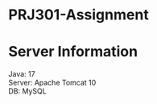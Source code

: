 # PRJ301-Assignment
<!DOCTYPE html>
<html lang="en">
<head>
  <meta charset="UTF-8">
  <meta name="viewport" content="width=device-width, initial-scale=1.0">
</head>
<body>
  <div class="container">
    <h1>Server Information</h1>
    <div class="info">
      <span>Java:</span> 17
    </div>
    <div class="info">
      <span>Server:</span> Apache Tomcat 10
    </div>
    <div class="info">
      <span>DB:</span> MySQL
    </div>
  </div>
</body>
</html>
